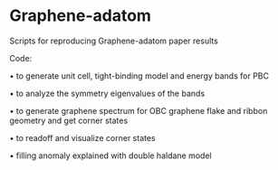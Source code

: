 # Graphene-adatom
Scripts for reproducing Graphene-adatom paper results

Code:

• to generate unit cell, tight-binding model and energy bands for PBC

• to analyze the symmetry eigenvalues of the bands

• to generate graphene spectrum for OBC graphene flake and ribbon geometry and get corner states

• to readoff and visualize corner states 

• filling anomaly explained with double haldane model
